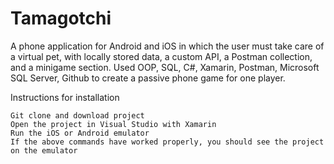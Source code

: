 # Tamagotchi
A phone application for Android and iOS in which the user must take care of a virtual pet, with locally stored data, a custom API, a Postman collection, and a minigame section. Used OOP, SQL, C#, Xamarin, Postman, Microsoft SQL Server, Github to create a passive phone game for one player.

Instructions for installation

    Git clone and download project
    Open the project in Visual Studio with Xamarin
    Run the iOS or Android emulator
    If the above commands have worked properly, you should see the project on the emulator
